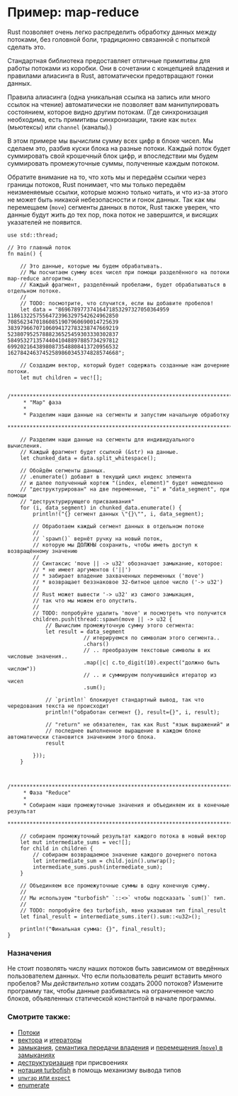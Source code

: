 # Пример: map-reduce

Rust позволяет очень легко распределить обработку данных между потоками, без головной боли, традиционно связанной с попыткой сделать это.

Стандартная библиотека предоставляет отличные примитивы для работы потоками из коробки. Они в сочетании с концепцией владения и правилами алиасинга в Rust, автоматически предотвращают гонки данных.

Правила алиасинга (одна уникальная ссылка на запись или много ссылок на чтение) автоматически не позволяет вам манипулировать состоянием, которое видно другим потокам. (Где синхронизация необходима, есть примитивы синхронизации, такие как `mutex` (мьютексы) или `channel` (каналы).)

В этом примере мы вычислим сумму всех цифр в блоке чисел. Мы сделаем это, разбив куски блока на разные потоки. Каждый поток будет суммировать свой крошечный блок цифр, и впоследствии мы будем суммировать промежуточные суммы, полученные каждым потоком.

Обратите внимание на то, что хоть мы и передаём ссылки через границы потоков, Rust понимает, что мы только передаём неизменяемые ссылки, которые можно только читать, и что из-за этого не может быть никакой небезопасности и гонок данных. Так как мы перемещаем (`move`) сегменты данных в поток, Rust также уверен, что данные будут жить до тех пор, пока поток не завершится, и висящих указателей не появится.

```rust,editable
use std::thread;

// Это главный поток
fn main() {

    // Это данные, которые мы будем обрабатывать.
    // Мы посчитаем сумму всех чисел при помощи разделённого на потоки map-reduce алгоритма.
    // Каждый фрагмент, разделённый пробелами, будет обрабатываться в отдельном потоке.
    //
    // TODO: посмотрите, что случится, если вы добавите пробелов!
    let data = "86967897737416471853297327050364959
11861322575564723963297542624962850
70856234701860851907960690014725639
38397966707106094172783238747669219
52380795257888236525459303330302837
58495327135744041048897885734297812
69920216438980873548808413720956532
16278424637452589860345374828574668";

    // Создадим вектор, который будет содержать созданные нам дочерние потоки.
    let mut children = vec![];

    /*************************************************************************
     * "Map" фаза
     *
     * Разделим наши данные на сегменты и запустим начальную обработку
     ************************************************************************/

    // Разделим наши данные на сегменты для индивидуального вычисления.
    // Каждый фрагмент будет ссылкой (&str) на данные.
    let chunked_data = data.split_whitespace();

    // Обойдём сегменты данных.
    // .enumerate() добавит в текущий цикл индекс элемента
    // и далее полученный кортеж "(index, element)" будет немедленно
    // "деструктурирован" на две переменные, "i" и "data_segment", при помощи
    // "деструктурирующего присваивания"
    for (i, data_segment) in chunked_data.enumerate() {
        println!("{} сегмент данных \"{}\"", i, data_segment);

        // Обработаем каждый сегмент данных в отдельном потоке
        //
        // `spawn()` вернёт ручку на новый поток,
        // которую мы ДОЛЖНЫ сохранить, чтобы иметь доступ к возвращённому значению
        //
        // Синтаксис 'move || -> u32' обозначает замыкание, которое:
        // * не имеет аргументов ('||')
        // * забирает владение захваченных переменных ('move')
        // * возвращает беззнаковое 32-битное целое число ('-> u32')
        //
        // Rust может вывести '-> u32' из самого замыкация,
        // так что мы можем его опустить.
        //
        // TODO: попробуйте удалить 'move' и посмотреть что получится
        children.push(thread::spawn(move || -> u32 {
            // Вычислим промежуточную сумму этого сегмента:
            let result = data_segment
                        // итерируемся по символам этого сегмента..
                        .chars()
                        // .. преобразуем текстовые символы в их числовые значения..
                        .map(|c| c.to_digit(10).expect("должно быть числом"))
                        // .. и суммируем получившийся итератор из чисел
                        .sum();

            // `println!` блокирует стандартный вывод, так что чередования текста не происходит
            println!("обработан сегмент {}, result={}", i, result);

            // "return" не обязателен, так как Rust "язык выражений" и
            // последнее выполненное выращение в каждом блоке автоматически становится значением этого блока.
            result

        }));
    }


    /*************************************************************************
     * Фаза "Reduce"
     *
     * Собираем наши промежуточные значения и объединяем их в конечные результат
     ************************************************************************/

    // собираем промежуточный результат каждого потока в новый вектор
    let mut intermediate_sums = vec![];
    for child in children {
        // собираем возвращаемое значение каждого дочернего потока
        let intermediate_sum = child.join().unwrap();
        intermediate_sums.push(intermediate_sum);
    }

    // Объединяем все промежуточные суммы в одну конечную сумму.
    //
    // Мы используем "turbofish" `::<>` чтобы подсказать `sum()` тип.
    //
    // TODO: попробуйте без turbofish, явно указывая тип final_result
    let final_result = intermediate_sums.iter().sum::<u32>();

    println!("Финальная сумма: {}", final_result);
}
```

### Назначения

Не стоит позволять числу наших потоков быть зависимом от введённых пользователем данных. Что если пользователь решит вставить много пробелов? Мы *действительно* хотим создать 2000 потоков? Измените программу так, чтобы данные разбивались на ограниченное число блоков, объявленных статической константой в начале программы.

### Смотрите также:

- [Потоки](../threads.md)
- [вектора](../../std/vec.md) и [итераторы](../../trait/iter.md)
- [замыкания](../../fn/closures.md), [семантика передачи владения](../../scope/move.md) и [перемещения (`move`) в замыканиях](https://doc.rust-lang.org/book/ch13-01-closures.html#closures-can-capture-their-environment)
- [деструктуризация](https://doc.rust-lang.org/book/ch18-03-pattern-syntax.html#destructuring-to-break-apart-values) при присвоениях
- [нотация turbofish](https://doc.rust-lang.org/std/iter/trait.Iterator.html#method.collect) в помощь механизму вывода типов
- [`unwrap` или `expect`](../../error/option_unwrap.md)
- [enumerate](https://doc.rust-lang.org/book/loops.html#enumerate)
